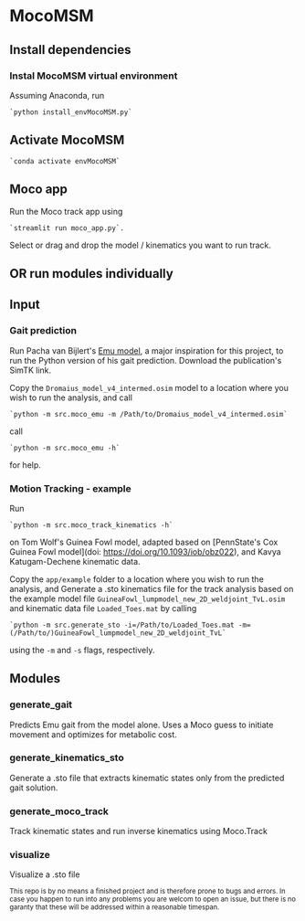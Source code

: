 # MocoMSM
## Install dependencies

### Instal MocoMSM virtual environment
Assuming Anaconda, run 

    `python install_envMocoMSM.py`

## Activate MocoMSM

    `conda activate envMocoMSM`

## Moco app
Run the Moco track app using 

    `streamlit run moco_app.py`.

Select or drag and drop the model / kinematics you want to run track.

## OR run modules individually

## Input
### Gait prediction
Run Pacha van Bijlert's [Emu model](https://doi.org/10.1126/sciadv.ado0936),
a major inspiration for this project, to run the Python version of his gait prediction. 
Download the publication's SimTK link.


Copy the `Dromaius_model_v4_intermed.osim` model to a location 
where you wish to run the analysis, and call 

    `python -m src.moco_emu -m /Path/to/Dromaius_model_v4_intermed.osim`

call

    `python -m src.moco_emu -h`

for help.


### Motion Tracking - example
Run 

    `python -m src.moco_track_kinematics -h`

on Tom Wolf's Guinea Fowl model, adapted based on 
[PennState's Cox Guinea Fowl model](doi: https://doi.org/10.1093/iob/obz022),
and Kavya Katugam-Dechene kinematic data.

Copy the `app/example` folder to a location where you wish to run the analysis, and 
Generate a .sto kinematics file for the track analysis based on the example model file
`GuineaFowl_lumpmodel_new_2D_weldjoint_TvL.osim` and kinematic data file `Loaded_Toes.mat`
by calling


    `python -m src.generate_sto -i=/Path/to/Loaded_Toes.mat -m=(/Path/to/)GuineaFowl_lumpmodel_new_2D_weldjoint_TvL`

using the `-m` and `-s` flags, respectively.

## Modules

### generate_gait
Predicts Emu gait from the model alone. Uses a Moco guess to initiate movement
and optimizes for metabolic cost.

### generate_kinematics_sto
Generate a .sto file that extracts kinematic states only from the predicted gait solution.

### generate_moco_track
Track kinematic states and run inverse kinematics using Moco.Track

### visualize
Visualize a .sto file


<sub>This repo is by no means a finished project and is therefore prone to bugs and errors.
In case you happen to run into any problems you are welcom to open an issue,
but there is no garanty that these will be addressed within a reasonable timespan.</sub>
